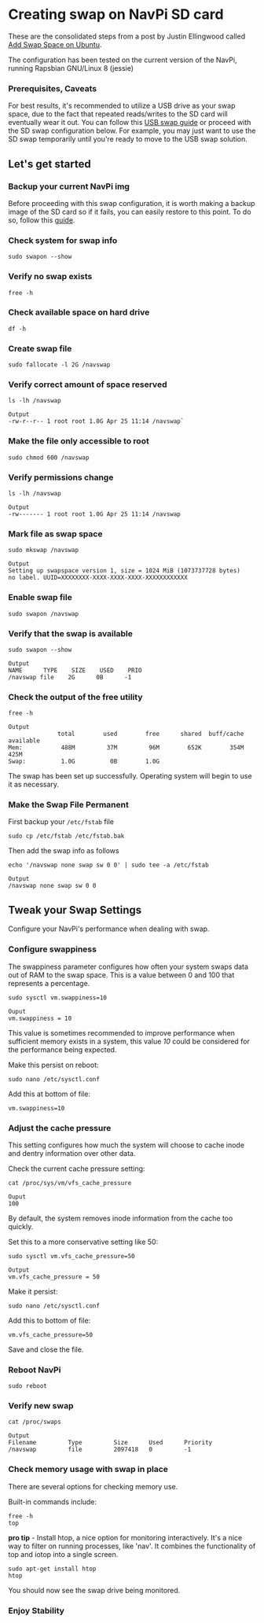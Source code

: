 # Creating swap on NavPi SD card

These are the consolidated steps from a post by Justin Ellingwood called [Add Swap Space on Ubuntu](https://www.digitalocean.com/community/tutorials/how-to-add-swap-space-on-ubuntu-16-04).

The configuration has been tested on the current version of the NavPi, running Rapsbian GNU/Linux 8 (jessie)

### Prerequisites, Caveats
For best results, it's recommended to utilize a USB drive as your swap space, due to the fact that repeated reads/writes to the SD card will eventually wear it out. You can follow this [USB swap guide](usb-swap.md) or proceed with the SD swap configuration below. For example, you may just want to use the SD swap temporarily until you're ready to move to the USB swap solution.

## Let's get started

### Backup your current NavPi img
Before proceeding with this swap configuration, it is worth making a backup image of the SD card so if it fails, you can easily restore to this point. To do so, follow this [guide](https://info.navcoin.org/knowledge-base/creating-a-navpi-back-up-img/).

### Check system for swap info
    sudo swapon --show

### Verify no swap exists
    free -h

### Check available space on hard drive
    df -h

### Create swap file
    sudo fallocate -l 2G /navswap

### Verify correct amount of space reserved
    ls -lh /navswap

    Output
    -rw-r--r-- 1 root root 1.0G Apr 25 11:14 /navswap`

### Make the file only accessible to root
    sudo chmod 600 /navswap

### Verify permissions change
    ls -lh /navswap

    Output
    -rw------- 1 root root 1.0G Apr 25 11:14 /navswap

### Mark file as swap space
    sudo mkswap /navswap

    Output
    Setting up swapspace version 1, size = 1024 MiB (1073737728 bytes)
    no label. UUID=XXXXXXXX-XXXX-XXXX-XXXX-XXXXXXXXXXXX

### Enable swap file
    sudo swapon /navswap

### Verify that the swap is available
    sudo swapon --show

    Output
    NAME      TYPE    SIZE    USED    PRIO
    /navswap file    2G      0B      -1

### Check the output of the free utility
    free -h

    Output
                  total        used        free      shared  buff/cache   available
    Mem:           488M         37M         96M        652K        354M        425M
    Swap:          1.0G          0B        1.0G

The swap has been set up successfully. Operating system will begin to use it as necessary.

### Make the Swap File Permanent
First backup your `/etc/fstab` file

    sudo cp /etc/fstab /etc/fstab.bak

Then add the swap info as follows

    echo '/navswap none swap sw 0 0' | sudo tee -a /etc/fstab

    Output
    /navswap none swap sw 0 0

## Tweak your Swap Settings
Configure your NavPi's performance when dealing with swap.

### Configure swappiness
The swappiness parameter configures how often your system swaps data out of RAM to the swap space. This is a value between 0 and 100 that represents a percentage.

    sudo sysctl vm.swappiness=10

    Ouput
    vm.swappiness = 10

This value is sometimes recommended to improve performance when sufficient memory exists in a system, this value *10* could be considered for the performance being expected.

Make this persist on reboot:

    sudo nano /etc/sysctl.conf

Add this at bottom of file:

    vm.swappiness=10

### Adjust the cache pressure
This setting configures how much the system will choose to cache inode and dentry information over other data.

Check the current cache pressure setting:

    cat /proc/sys/vm/vfs_cache_pressure

    Ouput
    100

By default, the system removes inode information from the cache too quickly. 

Set this to a more conservative setting like 50:

    sudo sysctl vm.vfs_cache_pressure=50

    Output
    vm.vfs_cache_pressure = 50

Make it persist:

    sudo nano /etc/sysctl.conf

Add this to bottom of file:

    vm.vfs_cache_pressure=50

Save and close the file.

### Reboot NavPi
    sudo reboot

### Verify new swap
    cat /proc/swaps

    Output
    Filename         Type         Size      Used      Priority
    /navswap         file         2097418   0         -1

### Check memory usage with swap in place

There are several options for checking memory use.

Built-in commands include:

    free -h
    top

**pro tip** - Install htop, a nice option for monitoring interactively. It's a nice way to filter on running processes, like 'nav'. It combines the functionality of top and iotop into a single screen.

    sudo apt-get install htop
    htop

You should now see the swap drive being monitored.

### Enjoy Stability
